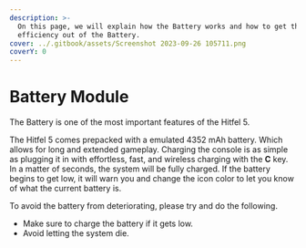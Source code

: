 ```yaml
---
description: >-
  On this page, we will explain how the Battery works and how to get the maximum
  efficiency out of the Battery.
cover: ../.gitbook/assets/Screenshot 2023-09-26 105711.png
coverY: 0
---
```


# Battery Module

The Battery is one of the most important features of the Hitfel 5.

The Hitfel 5 comes prepacked with a emulated 4352 mAh battery. Which allows for long and extended gameplay. Charging the console is as simple as plugging it in with effortless, fast, and wireless charging with the **C** key. In a matter of seconds, the system will be fully charged. If the battery begins to get low, it will warn you and change the icon color to let you know of what the current battery is.

To avoid the battery from deteriorating, please try and do the following.

* Make sure to charge the battery if it gets low.
* Avoid letting the system die.
